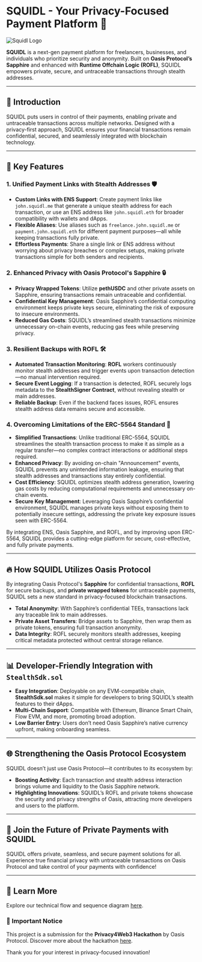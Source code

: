 # SQUIDL - Your Privacy-Focused Payment Platform 🚀

![Squidl Logo](https://github.com/user-attachments/assets/e1034b67-7c7e-419f-b299-09265244b584)

**SQUIDL** is a next-gen payment platform for freelancers, businesses, and individuals who prioritize security and anonymity. Built on **Oasis Protocol’s Sapphire** and enhanced with **Runtime Offchain Logic (ROFL)**, SQUIDL empowers private, secure, and untraceable transactions through stealth addresses.

---

## 🚀 Introduction

SQUIDL puts users in control of their payments, enabling private and untraceable transactions across multiple networks. Designed with a privacy-first approach, SQUIDL ensures your financial transactions remain confidential, secured, and seamlessly integrated with blockchain technology.

---

## 🌟 Key Features

### 1. Unified Payment Links with Stealth Addresses 🛡️
- **Custom Links with ENS Support**: Create payment links like `john.squidl.me` that generate a unique stealth address for each transaction, or use an ENS address like `john.squidl.eth` for broader compatibility with wallets and dApps.
- **Flexible Aliases**: Use aliases such as `freelance.john.squidl.me` or `payment.john.squidl.eth` for different payment purposes—all while keeping transactions fully private.
- **Effortless Payments**: Share a single link or ENS address without worrying about privacy breaches or complex setups, making private transactions simple for both senders and recipients.

### 2. Enhanced Privacy with Oasis Protocol's Sapphire 🔒
- **Privacy Wrapped Tokens**: Utilize **pethUSDC** and other private assets on Sapphire, ensuring transactions remain untraceable and confidential.
- **Confidential Key Management**: Oasis Sapphire’s confidential computing environment keeps private keys secure, eliminating the risk of exposure to insecure environments.
- **Reduced Gas Costs**: SQUIDL’s streamlined stealth transactions minimize unnecessary on-chain events, reducing gas fees while preserving privacy.

### 3. Resilient Backups with ROFL 🛠️
- **Automated Transaction Monitoring**: **ROFL** workers continuously monitor stealth addresses and trigger events upon transaction detection—no manual intervention required.
- **Secure Event Logging**: If a transaction is detected, ROFL securely logs metadata to the **StealthSigner Contract**, without revealing stealth or main addresses.
- **Reliable Backup**: Even if the backend faces issues, ROFL ensures stealth address data remains secure and accessible.

### 4. Overcoming Limitations of the ERC-5564 Standard 🚀
- **Simplified Transactions**: Unlike traditional ERC-5564, SQUIDL streamlines the stealth transaction process to make it as simple as a regular transfer—no complex contract interactions or additional steps required.
- **Enhanced Privacy**: By avoiding on-chain "Announcement" events, SQUIDL prevents any unintended information leakage, ensuring that stealth addresses and transactions stay entirely confidential.
- **Cost Efficiency**: SQUIDL optimizes stealth address generation, lowering gas costs by reducing computational requirements and unnecessary on-chain events.
- **Secure Key Management**: Leveraging Oasis Sapphire’s confidential environment, SQUIDL manages private keys without exposing them to potentially insecure settings, addressing the private key exposure issues seen with ERC-5564.

By integrating ENS, Oasis Sapphire, and ROFL, and by improving upon ERC-5564, SQUIDL provides a cutting-edge platform for secure, cost-effective, and fully private payments.

---

## 🔥 How SQUIDL Utilizes Oasis Protocol

By integrating Oasis Protocol's **Sapphire** for confidential transactions, **ROFL** for secure backups, and **private wrapped tokens** for untraceable payments, SQUIDL sets a new standard in privacy-focused blockchain transactions.

- **Total Anonymity**: With Sapphire’s confidential TEEs, transactions lack any traceable link to main addresses.
- **Private Asset Transfers**: Bridge assets to Sapphire, then wrap them as private tokens, ensuring full transaction anonymity.
- **Data Integrity**: ROFL securely monitors stealth addresses, keeping critical metadata protected without central storage reliance.

---

## 📊 Developer-Friendly Integration with `StealthSdk.sol`

- **Easy Integration**: Deployable on any EVM-compatible chain, **StealthSdk.sol** makes it simple for developers to bring SQUIDL’s stealth features to their dApps.
- **Multi-Chain Support**: Compatible with Ethereum, Binance Smart Chain, Flow EVM, and more, promoting broad adoption.
- **Low Barrier Entry**: Users don’t need Oasis Sapphire’s native currency upfront, making onboarding seamless.

---

## 🌐 Strengthening the Oasis Protocol Ecosystem

SQUIDL doesn’t just use Oasis Protocol—it contributes to its ecosystem by:

- **Boosting Activity**: Each transaction and stealth address interaction brings volume and liquidity to the Oasis Sapphire network.
- **Highlighting Innovations**: SQUIDL’s ROFL and private tokens showcase the security and privacy strengths of Oasis, attracting more developers and users to the platform.

---

## 🎉 Join the Future of Private Payments with SQUIDL

SQUIDL offers private, seamless, and secure payment solutions for all. Experience true financial privacy with untraceable transactions on Oasis Protocol and take control of your payments with confidence!

---

## 📘 Learn More
Explore our technical flow and sequence diagram [here](https://excalidraw.com/#json=FtV1YyZ2JTzPphmrEw1mG,a_D2Fsds3p8W2OJWlRmk6Q).

### 🔔 Important Notice
This project is a submission for the **Privacy4Web3 Hackathon** by Oasis Protocol. Discover more about the hackathon [here](https://dorahacks.io/hackathon/p4w3/buidl). 

Thank you for your interest in privacy-focused innovation!
